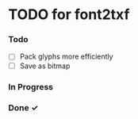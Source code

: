 # TODO for font2txf

### Todo

- [ ] Pack glyphs more efficiently
- [ ] Save as bitmap

### In Progress

### Done ✓
